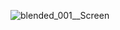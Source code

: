 ![blended_001__Screen](https://github.com/user-attachments/assets/28b0c951-77ea-4428-a327-2a64b50fde34)
